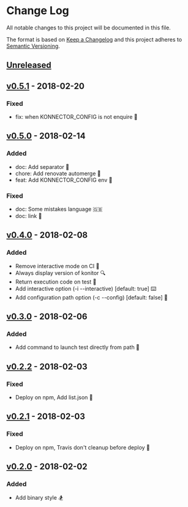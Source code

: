 # Change Log

All notable changes to this project will be documented in this file.

The format is based on [Keep a Changelog](http://keepachangelog.com/)
and this project adheres to [Semantic Versioning](http://semver.org/).


## [Unreleased]


## [v0.5.1] - 2018-02-20
### Fixed
- fix: when KONNECTOR_CONFIG is not enquire 🐛


## [v0.5.0] - 2018-02-14
### Added
- doc: Add separator 📏
- chore: Add renovate automerge 🤞
- feat: Add KONNECTOR_CONFIG env 🤝
### Fixed
- doc: Some mistakes language 🇬🇧
- doc: link 🔗


## [v0.4.0] - 2018-02-08
### Added
- Remove interactive mode on CI 💉
- Always display version of konitor 🔍
- Return execution code on test 💪
- Add interactive option (-i --interactive) [default: true] ⌨️
- Add configuration path option (-c --config) [default: false] 🎒


## [v0.3.0] - 2018-02-06
### Added
- Add command to launch test directly from path 🐶


## [v0.2.2] - 2018-02-03
### Fixed
- Deploy on npm, Add list.json 🤪


## [v0.2.1] - 2018-02-03
### Fixed
- Deploy on npm, Travis don't cleanup before deploy 🛁


## [v0.2.0] - 2018-02-02
### Added
- Add binary style 🏂


[unreleased]: https://github.com/konnectors/konitor/compare/v0.5.1...HEAD
[v0.5.1]: https://github.com/konnectors/konitor/compare/v0.5.0...v0.5.1
[v0.5.0]: https://github.com/konnectors/konitor/compare/v0.4.0...v0.5.0
[v0.4.0]: https://github.com/konnectors/konitor/compare/v0.3.0...v0.4.0
[v0.3.0]: https://github.com/konnectors/konitor/compare/v0.2.2...v0.3.0
[v0.2.2]: https://github.com/konnectors/konitor/compare/v0.2.1...v0.2.2
[v0.2.1]: https://github.com/konnectors/konitor/compare/v0.2.0...v0.2.1
[v0.2.0]: https://github.com/konnectors/konitor/compare/v0.1.1...v0.2.0
